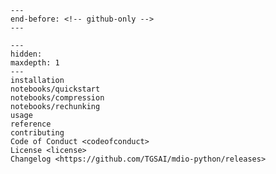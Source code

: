 ```{include} ../README.md
---
end-before: <!-- github-only -->
---
```

[apache 2.0 license]: license
[contributor guide]: contributing
[command-line usage]: usage
[api reference]: reference
[installation instructions]: installation

```{toctree}
---
hidden:
maxdepth: 1
---
installation
notebooks/quickstart
notebooks/compression
notebooks/rechunking
usage
reference
contributing
Code of Conduct <codeofconduct>
License <license>
Changelog <https://github.com/TGSAI/mdio-python/releases>
```
